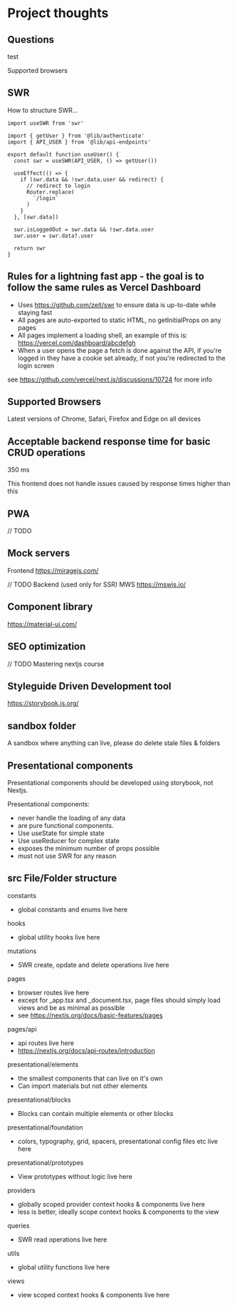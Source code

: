 # Project thoughts

## Questions

test

Supported browsers

## SWR
How to structure SWR...
```
import useSWR from 'swr'

import { getUser } from '@lib/authenticate'
import { API_USER } from '@lib/api-endpoints'

export default function useUser() {
  const swr = useSWR(API_USER, () => getUser())

  useEffect(() => {
    if (swr.data && !swr.data.user && redirect) {
      // redirect to login
      Router.replace(
        `/login`
      )
    }
  }, [swr.data])

  swr.isLoggedOut = swr.data && !swr.data.user
  swr.user = swr.data?.user

  return swr
}
```

## Rules for a lightning fast app - the goal is to follow the same rules as Vercel Dashboard
* Uses https://github.com/zeit/swr to ensure data is up-to-date while staying fast
* All pages are auto-exported to static HTML, no getInitialProps on any pages
* All pages implement a loading shell, an example of this is: https://vercel.com/dashboard/abcdefgh
* When a user opens the page a fetch is done against the API, if you're logged in they have a cookie set already, if not you're redirected to the login screen

see https://github.com/vercel/next.js/discussions/10724 for more info

## Supported Browsers

Latest versions of Chrome, Safari, Firefox and Edge on all devices

## Acceptable backend response time for basic CRUD operations

350 ms

This frontend does not handle issues caused by response times higher than this

## PWA

// TODO

## Mock servers

Frontend
https://miragejs.com/

// TODO 
Backend (used only for SSR)
MWS
https://mswjs.io/

## Component library

https://material-ui.com/

## SEO optimization
// TODO
Mastering nextjs course

## Styleguide Driven Development tool

https://storybook.js.org/

## sandbox folder
A sandbox where anything can live, please do delete stale files & folders

## Presentational components

Presentational components should be developed using storybook, not Nextjs. 

Presentational components:
  - never handle the loading of any data
  - are pure functional components.
  - Use useState for simple state
  - Use useReducer for complex state
  - exposes the minimum number of props possible
  - must not use SWR for any reason

## src File/Folder structure
constants
 - global constants and enums live here

hooks
 - global utility hooks live here

mutations
 - SWR create, opdate and delete operations live here

pages
 - browser routes live here
 - except for _app.tsx and _document.tsx, page files should simply load views and be as minimal as possible
 - see https://nextjs.org/docs/basic-features/pages

pages/api
 - api routes live here
 - https://nextjs.org/docs/api-routes/introduction 

presentational/elements
 - the smallest components that can live on it's own
 - Can import materials but not other elements

presentational/blocks
 - Blocks can contain multiple elements or other blocks

presentational/foundation
 - colors, typography, grid, spacers, presentational config files etc live here

presentational/prototypes
 - View prototypes without logic live here

providers
 - globally scoped provider context hooks & components live here
 - less is better, ideally scope context hooks & components to the view

queries
 - SWR read operations live here

utils
 - global utility functions live here

views
 - view scoped context hooks & components live here
